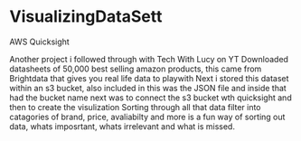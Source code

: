# VisualizingDataSett
AWS Quicksight

Another project i followed through with Tech With Lucy on YT
Downloaded datasheets of 50,000 best selling amazon products, this came from Brightdata that gives you real life data to playwith
Next i stored this dataset within an s3 bucket, also included in this was the JSON file and inside that had the bucket name
next was to connect the s3 bucket wth quicksight and then to create the visulization
Sorting through all that data filter into catagories of brand, price, avaliabilty and more is a fun way of sorting out data, whats imposrtant, whats 
irrelevant and what is missed.

